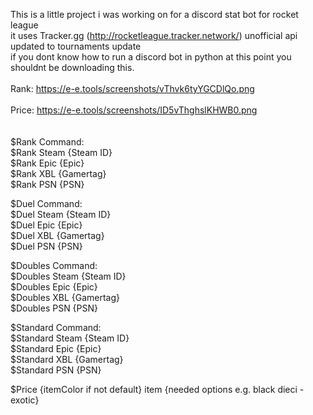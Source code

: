 This is a little project i was working on for a discord stat bot for rocket league
<br>
it uses Tracker.gg (http://rocketleague.tracker.network/) unofficial api
<br>
updated to tournaments update
<br>
if you dont know how to run a discord bot in python at this point you shouldnt be downloading this.
<br>
<br>
Rank:
https://e-e.tools/screenshots/vThvk6tyYGCDlQo.png
<br>
<br>
Price:
https://e-e.tools/screenshots/ID5vThghslKHWB0.png
<br>
<br>
<br>
$Rank Command:<br>
$Rank Steam {Steam ID}<br>
$Rank Epic {Epic}<br>
$Rank XBL {Gamertag}<br>
$Rank PSN {PSN}<br>

$Duel Command:<br>
$Duel Steam {Steam ID}<br>
$Duel Epic {Epic}<br>
$Duel XBL {Gamertag}<br>
$Duel PSN {PSN}<br>

$Doubles Command:<br>
$Doubles Steam {Steam ID}<br>
$Doubles Epic {Epic}<br>
$Doubles XBL {Gamertag}<br>
$Doubles PSN {PSN}<br>

$Standard Command:<br>
$Standard Steam {Steam ID}<br>
$Standard Epic {Epic}<br>
$Standard XBL {Gamertag}<br>
$Standard PSN {PSN}<br>

$Price {itemColor if not default} item {needed options e.g. black dieci -exotic}
